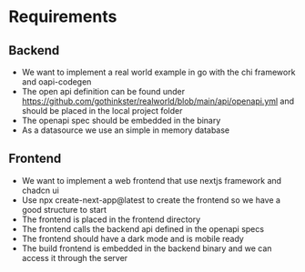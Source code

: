 # Requirements

## Backend

- We want to implement a real world example in go with the chi framework and oapi-codegen
- The open api definition can be found under https://github.com/gothinkster/realworld/blob/main/api/openapi.yml and should be placed in the local project folder
- The openapi spec should be embedded in the binary 
- As a datasource we use an simple in memory database

## Frontend

- We want to implement a web frontend that use nextjs framework and chadcn ui
- Use npx create-next-app@latest to create the frontend so we have a good structure to start
- The frontend is placed in the frontend directory
- The frontend calls the backend api defined in the openapi specs
- The frontend should have a dark mode and is mobile ready
- The build frontend is embedded in the backend binary and we can access it through the server 